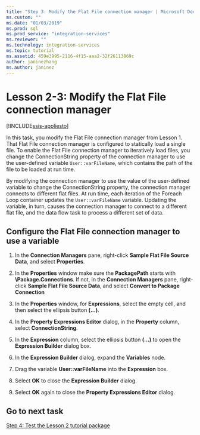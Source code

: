 ```yaml
---
title: "Step 3: Modify the Flat File connection manager | Microsoft Docs"
ms.custom: ""
ms.date: "01/03/2019"
ms.prod: sql
ms.prod_service: "integration-services"
ms.reviewer: ""
ms.technology: integration-services
ms.topic: tutorial
ms.assetid: 459e3995-2116-4f15-aaa2-32f26113869c
author: janinezhang
ms.author: janinez
---
```

# Lesson 2-3: Modify the Flat File connection manager

[!INCLUDE[ssis-appliesto](../includes/ssis-appliesto-ssvrpluslinux-asdb-asdw-xxx.md)]



In this task, you modify the Flat File connection manager from Lesson 1. That Flat File connection manager is configured to statically load a single file. To enable the Flat File connection manager to iteratively load files, you change the ConnectionString property of the connection manager to use the user-defined variable `User::varFileName`, which contains the path of the file to be loaded at run time.  
  
By modifying the connection manager to use the value of the user-defined variable to change the ConnectionString property, the connection manager connects to different flat files. At run time, each iteration of the Foreach Loop container updates the `User::varFileName` variable. Updating the variable, in turn, causes the connection manager to connect to a different flat file, and the data flow task to process a different set of data.  
  
## Configure the Flat File connection manager to use a variable  
  
1.  In the **Connection Managers** pane, right-click **Sample Flat File Source Data**, and select **Properties**.  

2.  In the **Properties** window make sure the **PackagePath** starts with **\Package.Connections**. If not, in the **Connection Managers** pane, right-click **Sample Flat File Source Data**, and select **Convert to Package Connection**
  
3.  In the **Properties** window, for **Expressions**, select the empty cell, and then select the ellipsis button **(...)**.  
  
4.  In the **Property Expressions Editor** dialog, in the **Property** column, select **ConnectionString**.  
  
5.  In the **Expression** column, select the ellipsis button **(...)** to open the **Expression Builder** dialog box.  
  
6.  In the **Expression Builder** dialog, expand the **Variables** node.  
  
7.  Drag the variable **User::varFileName** into the **Expression** box.  
  
8.  Select **OK** to close the **Expression Builder** dialog.  
  
9.  Select **OK** again to close the **Property Expressions Editor** dialog.  
  
## Go to next task  
[Step 4: Test the Lesson 2 tutorial package](../integration-services/lesson-2-4-testing-the-lesson-2-tutorial-package.md)  
  
  
  
